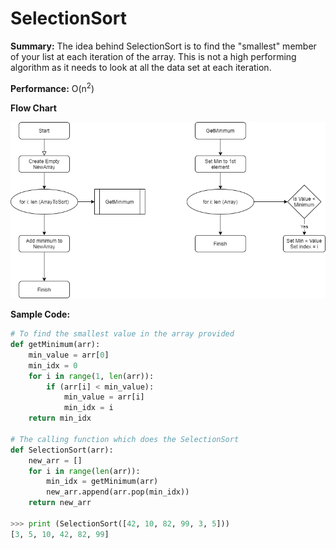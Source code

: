 # SelectionSort

**Summary:**
The idea behind SelectionSort is to find the "smallest" member of your list at each iteration of the array.  This is not a high performing algorithm as it needs to look at all the data set at each iteration.  

**Performance:** O(n<sup>2</sup>)


**Flow Chart**

![alt text][flowchart]

[flowchart]: SelectionSort.png "Algorithm Flowchart"

**Sample Code:**

```python
# To find the smallest value in the array provided
def getMinimum(arr):
	min_value = arr[0]
	min_idx = 0
	for i in range(1, len(arr)):
		if (arr[i] < min_value):
			min_value = arr[i]
			min_idx = i
	return min_idx
	
# The calling function which does the SelectionSort
def SelectionSort(arr):
	new_arr = []
	for i in range(len(arr)):
		min_idx = getMinimum(arr)
		new_arr.append(arr.pop(min_idx))
	return new_arr
	
>>> print (SelectionSort([42, 10, 82, 99, 3, 5]))
[3, 5, 10, 42, 82, 99]
```
